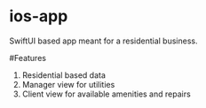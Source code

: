 # ios-app
SwiftUI based app meant for a residential business.

#Features
1. Residential based data
2. Manager view for utilities
3. Client view for available amenities and repairs
